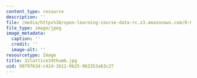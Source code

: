 ```yaml
---
content_type: resource
description: ''
file: /media/https%3A/open-learning-course-data-rc.s3.amazonaws.com/8-02-physics-ii-electricity-and-magnetism-spring-2007/9879763dc42d1b120b25962353a63c27_32lattice3dthumb.jpg
file_type: image/jpeg
image_metadata:
  caption: ''
  credit: ''
  image-alt: ''
resourcetype: Image
title: 32lattice3dthumb.jpg
uid: 9879763d-c42d-1b12-0b25-962353a63c27
---
```

